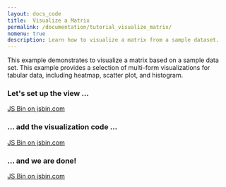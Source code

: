 ```yaml
---
layout: docs_code
title:  Visualize a Matrix
permalink: /documentation/tutorial_visualize_matrix/
nomenu: true
description: Learn how to visualize a matrix from a sample dataset.
---
```

This example demonstrates to visualize a matrix based on a sample data set. This example provides a selection of multi-form visualizations for tabular data, including heatmap, scatter plot, and histogram.

### Let's set up the view ...
<a class="jsbin-embed" href="http://jsbin.com/dutufoteno/embed?html">JS Bin on jsbin.com</a><script src="http://static.jsbin.com/js/embed.min.js?3.35.9"></script>

### ... add the visualization code ...
<a class="jsbin-embed" href="http://jsbin.com/dutufoteno/embed?js">JS Bin on jsbin.com</a><script src="http://static.jsbin.com/js/embed.min.js?3.35.9"></script>

### ... and we are done!
<a class="jsbin-embed" href="http://jsbin.com/dutufoteno/embed?output">JS Bin on jsbin.com</a><script src="http://static.jsbin.com/js/embed.min.js?3.35.9"></script>

